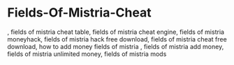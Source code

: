 # Fields-Of-Mistria-Cheat
, fields of mistria cheat table, fields of mistria cheat engine, fields of mistria moneyhack, fields of mistria hack free download, fields of mistria cheat free download, how to add money fields of mistria , fields of mistria add money, fields of mistria unlimited money, fields of mistria mods
